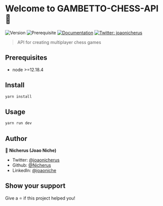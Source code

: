 # Welcome to GAMBETTO-CHESS-API 👋
![Version](https://img.shields.io/badge/version-1.0-blue.svg?cacheSeconds=2592000)
![Prerequisite](https://img.shields.io/badge/node-%3E%3D12.18.4-blue.svg)
[![Documentation](https://img.shields.io/badge/documentation-yes-brightgreen.svg)](https://www.notion.so/GAMBETO-CHESS-DOC-2fb1f057a2fd4887a0ec2b01300a356c)
[![Twitter: joaonicherus](https://img.shields.io/twitter/follow/joaonicherus.svg?style=social)](https://twitter.com/joaonicherus)

> API for creating multiplayer chess games

<!-- ### ✨ [Demo](link do deploy) -->

## Prerequisites

- node >=12.18.4

## Install

```sh
yarn install
```

## Usage

```sh
yarn run dev
```

## Author

👤 **Nicherus (Joao Niche)**

* Twitter: [@joaonicherus](https://twitter.com/joaonicherus)
* Github: [@Nicherus](https://github.com/Nicherus)
* LinkedIn: [@joaoniche](https://linkedin.com/in/joaoniche)

## Show your support

Give a ⭐️ if this project helped you!
